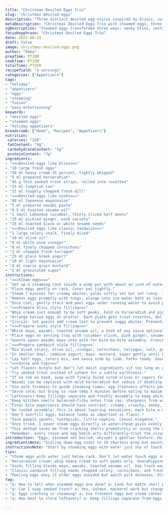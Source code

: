 ```yaml
---
title: "Christmas Deviled Eggs Trio"
slug: "christmas-deviled-eggs"
description: "Three distinct deviled egg styles inspired by blinis, sushi, and classic egg salad with holiday twists. Uses steaming for precise yolk texture, alternative flavorings, and allows guests to assemble. Elevates simple eggs into fancy bites with cream, smoked fish, and vibrant garnishes. Techniques adaptable based on yolk doneness preferences. Recipes avoid nuts and gluten, fitting diverse tables. Substitutions suggested for egg roe and condiments. Practical tips on peeling eggs smoothly and balancing bold accents like horseradish, wasabi, and mustard. A playful, hands-on presentation ideal for festive gatherings. Layered textures and flavors showcase eggs in a fresh, elegant way."
metaDescription: "Christmas Deviled Eggs Trio with steamed eggs, three bold fillings from blini, sushi, and sandwich styles. Fresh, layered textures with practical cooking tips."
ogDescription: "Steamed eggs transformed three ways: smoky blini, zesty sushi, tangy classic. Hands-on guest assembly keeps whites crisp, flavors bright, textures layered."
focusKeyphrase: "Christmas Deviled Eggs Trio"
date: 2025-08-19
draft: false
image: christmas-deviled-eggs.png
author: "Emma"
prepTime: PT20M
cookTime: PT15M
totalTime: PT35M
recipeYield: "4 servings"
categories: ["Appetizers"]
tags:
- "holiday"
- "appetizers"
- "eggs"
- "steaming"
- "fusion"
- "easy entertaining"
keywords:
- "deviled eggs"
- "steamed eggs"
- "holiday appetizers"
breadcrumb: ["Home", "Recipes", "Appetizers"]
nutrition: 
 calories: "120"
 fatContent: "9g"
 carbohydrateContent: "1g"
 proteinContent: "7g"
ingredients:
- "===Deviled eggs like blini==="
- "10 large fresh eggs"
- "50 ml heavy cream 35 percent, lightly whipped"
- "5 ml prepared horseradish"
- "45 g thin smoked trout strips, rolled into rosettes"
- "25 ml lumpfish roe"
- "25 ml roughly chopped fresh dill"
- "===Deviled eggs like sushi==="
- "40 ml Japanese mayonnaise"
- "5 ml prepared wasabi paste"
- "0.5 ml toasted sesame oil"
- "1 small Lebanese cucumber, thinly sliced half moons"
- "25 ml pickled ginger, pink variety"
- "25 ml toasted black or white sesame seeds"
- "===Deviled eggs like classic sandwich==="
- "1 large celery stalk, finely diced"
- "10 ml olive oil"
- "8 ml white wine vinegar"
- "8 ml finely chopped cornichons"
- "2 ml chopped fresh tarragon"
- "25 ml plain Greek yogurt"
- "10 ml light mayonnaise"
- "4 ml coarse grain mustard"
- "2 ml granulated sugar"
instructions:
- "===Steam eggs==="
- "Set up a steaming rack inside a wide pot with about an inch of water below the rack. Water mustn’t touch eggs. Boil water vigorously."
- "Place eggs gently on rack. Cover pot tightly."
- "Steam 7 minutes for creamy whites; yolks softly set but not runny. I found 6 too loose; 8 firmed yolks sharply, losing silkiness. Peek at eggshell color changes—matte spots signal readiness."
- "Remove eggs promptly with tongs; plunge into ice water bath at least 12 minutes. Stops cooking abruptly, eases peeling."
- "Once cool, gently crack and peel eggs under running water to avoid pockmarks and fragments. Whole halves with smooth whites, please."
- "===Prepare blini style filling==="
- "Whip cream just enough to be soft peaks. Fold in horseradish and pinch salt carefully; it should punch without overwhelming."
- "Arrange halved eggs on platter. Each plate gets trout rosettes, dollops of cream horseradish, bit of roe, sprinkle dill."
- "Crucial: let guests add cream last to prevent soggy whites. Presentation is rustic, but keep chilled."
- "===Prepare sushi style filling==="
- "Whisk mayo, wasabi, toasted sesame oil; a dash of soy sauce optional for deeper umami, but don't drown flavors."
- "Place eggs on serving tray with cucumber slices, pink ginger, sesame seeds."
- "Guests spoon wasabi mayo onto yolk for bite-by-bite assembly. Crunch from cucumber, floral sesame, and ginger's sharpness brighten."
- "===Prepare sandwich style filling==="
- "Mix diced celery, olive oil, vinegar, cornichons, tarragon, salt, pepper. Tangy, crisp, herbal."
- "In smaller bowl, combine yogurt, mayo, mustard, sugar gently until balanced. Sugar tames mustard heat."
- "Lay half eggs, celery mix, and sauce side by side. Forks ready. Good to scoop and pile."
- "===Serve and tips==="
- "Let flavors mingle but don’t let moist ingredients sit too long on whites—avoid gummy texture."
- "Try smoked trout instead of salmon for a subtle earthiness."
- "If no roe on hand, swap with finely diced cured olives or capers for salty bursts."
- "Wasabi can be replaced with mild horseradish but reduce if doubling for sushi eggs to prevent overload."
- "Use yolk firmness to guide steaming times; egg freshness affects peel ease and texture. Older eggs peel easier but steam a bit less."
- "Serve cold, but bring to room temp 5 minutes before eating to maximize aroma."
- "Leftovers? Keep fillings separate and freshly assemble to keep whites crisp."
- "Keep kitchen smells balanced—fishy notes from roe, sharpness from wasabi mix well with sweet cream and vinegared celery."
- "Final bite experience should have contrast: creamy, crunchy, smoky, tart, and a hint of heat."
- "No rushed assembly; this is about layering sensations, each bite a new combo."
- "Don’t overfill eggs; balance looks as important as flavor."
- "Give people spoons, toothpicks, little napkins. Casual elegance."
- "Once tried, I never steam eggs directly in water—steam gives evenly cooked whites with tender yolks every time."
- "This method saves me from cracking shells prematurely or using the dreaded rolling method."
- "Remember, every stove and egg batch acts differently—trust the visual and tactile cues more than clocks."
introduction: "Eggs, steamed not boiled, whisper a gentler texture. Half boiled, half steamed, some cracks when peeled too soon. Learned that the old water-boil trick fails half the time unless fresh eggs and exact timing. Made three versions—impatient ones snapchat these for snacks; others assemble carefully, knowing texture is king. The blini-inspired egg uses cream whipped just right to temper horseradish’s fire. The sushi-esque eggs demand balancing wasabi’s heat with sweetness from pink ginger and crunch from cucumber. And the sandwich-style offers nostalgia but brightened by fresh tarragon and tangy dressing. Serve chilled but not cold; let flavors breathe. Each bite different, textural layers playing off one another—smoked fish, spicy cream, and crisp celery meld into festive madness. All without fuss. Best done with friends swirling vin jaune or late-night jazz riffing."
ingredientsNote: "Scaling down egg count to 10 shortens prep but maintains balance. You’ll want freshest eggs for easiest peel—older eggs tend to crumble. Replace smoked salmon with trout if access limited; same smokiness but fishier note. Lumpfish roe is expensive, substitute finely chopped capers or black olives for salty pop—less shiny but flavorful. Horseradish can be swapped with horseradish cream or wasabi in blini eggs, but adjust quantities. Toast sesame seeds before sprinkling for more aroma—store toasted in dry jar to avoid rancidity. Celery mixed into mustard-yogurt sauce creates body and texture—don’t skimp on vinegar; it cuts richness without overpowering. Mayonnaise formulas differ; lighter mayo keeps sandwich egg less dense. Always chop herbs fresh for vivid green specks—dried estragon lacks complexity. I like Lebanese cucumber for clean, thin crunch; English cucumber works but slice thicker and peel if waxed. Pickled ginger pink brings more than tang—adds color."
instructionsNote: "Start by steaming eggs with water just shy of touching rack—critical or whites become rubbery from simmering wetness. Cover pot tightly to keep steam in. Steam times are guideposts; check eggshell surface for gloss and slight matte changes signaling doneness—more visual than clock. Plunge eggs into ice bath right away—stops carryover cooking and makes peeling easier. Neat halves without ragged edges show care; tap and peel under running water to avoid tearing whites. For blini eggs, whip cream barely till soft peaks; overwhipped cream separates and loses lightness. Fold in horseradish slowly and salt last to control heat. Keep fillings on side for guests to create. Sushi eggs require blending mayo-wasabi-sesame at once; balance heat and savoriness carefully. Freshness of wasabi key—old paste turns bitter. Sandwich eggs come alive mixing celery and cornichon early for flavor depth; combine yogurts and mustard sugar separately and layer with celery just before serving to maintain crispness. Presentation key—arrange halved eggs with garnishes nearby, let guests add per taste. This interactive style keeps whites from sogging and flavors fresh. Tidying bowls during prep saves chaos. Leftovers? Keep mashed yolks separate, mix fillings leisurely before serving again. Trust senses, the best cook knows doneness when whites slide smooth and yolks yield to gentle poke."
tips:
- "Steam eggs with water just below rack. Don’t let water touch eggs or whites get rubbery. Watch shell texture—not just time. Matte spots or dull sheen mean near done; glossy look still raw. Ice bath immediately after steaming stops carryover heat; peel under running water for neat halves—no ragged edges."
- "Horseradish cream: whip heavy cream to soft peaks only. Overwhipping breaks fat, loses lightness. Fold horseradish gently; salt last to punch carefully. Guests add cream last to keep whites from sogging—important for texture. Smoked trout rosettes look fancy but use any thin smoky fish strips—salmon, trout, or smoked mackerel."
- "Sushi filling blends mayo, wasabi, toasted sesame oil. Use fresh wasabi paste only—old paste turns bitter and sharp. Skip soy if worried about drowning flavors. Crunchy cucumber and pink pickled ginger aren’t garnish only—balance wasabi heat, add fresh texture. Toast sesame seeds fresh to unlock aroma; store dry to avoid rancidity."
- "Classic sandwich filling needs chopped celery, cornichons, and fresh tarragon chopped fine. Vinegar is non-negotiable to cut creaminess; skip or lessen, mix feels flat. Sugar tames mustard’s burn but add slowly—too much dulls sharpness. Light mayo keeps mix light—avoid dense mayo or sandwich will feel heavy."
- "Peeling eggs easy if older eggs avoided but watch yolk doneness. Older eggs peel easier but can overcook yolks faster. Steam times tuned to yolk firmness—six to eight minutes range. Visual cues help: matte spots, shell color shifts. Don’t rush peeling; cracking gently and peeling under water avoids pockmarked whites. Let leftovers and fillings stored separately for best reassemble freshness."
faq:
- "q: How to tell when steamed eggs are done? a: Look for matte shell patches, not just time. Glossy means raw inside. Taste texture—seven minutes hits creamy whites, silky yolks. Ice bath crucial; stops cooking. Press lightly to check firmness. Trial batch worth it."
- "q: Can I swap smoked trout? a: Yes, salmon, mackerel work but change flavor note. For roe, capers or olives chopped work for salty pop. Wasabi swap horseradish cream but cut amounts or sushi eggs get too hot. Toast sesame seeds fresh; old lose aroma fast."
- "q: Eggs cracking in steaming? a: Use freshest eggs but steam rather than boil. Water below rack, not touching. Cover tightly traps steam evenly. Avoid quick temp shifts. Plunge in ice bath fast after steam ends. Crack gently to avoid ragged whites. Older eggs peel easier but watch yolks."
- "q: How best to store leftovers? a: Keep fillings separate from eggs. Whites dry, fillings moist—mix before serving again. Store in airtight containers, fridge. Leftover yolks mix fill dry up fast; better to reassemble fresh. Bring to room temp before serving for aroma."

---
```

